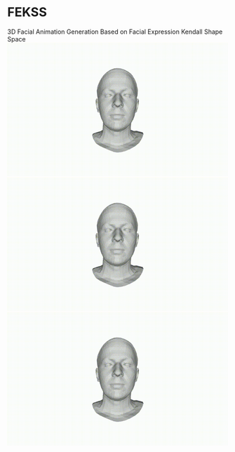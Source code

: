 # FEKSS
3D Facial Animation Generation Based on Facial Expression Kendall Shape Space
![sentence01](./sentence01.gif) ![sentence01](./sentence01.gif) ![sentence01](./sentence01.gif)
